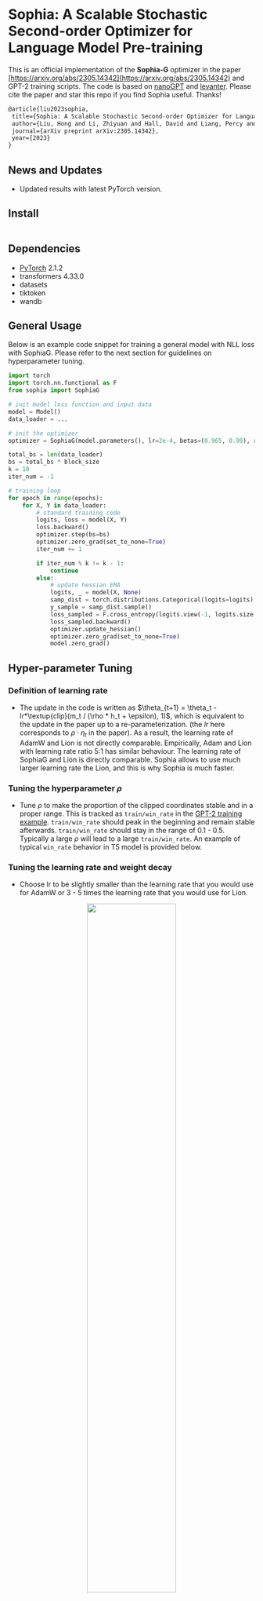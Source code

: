 # Sophia: A Scalable Stochastic Second-order Optimizer for Language Model Pre-training


This is an official implementation of the **Sophia-G** optimizer in the paper [https://arxiv.org/abs/2305.14342](https://arxiv.org/abs/2305.14342) and GPT-2 training scripts. The code is based on [nanoGPT](https://github.com/karpathy/nanoGPT/) and [levanter](https://github.com/stanford-crfm/levanter/). Please cite the paper and star this repo if you find Sophia useful. Thanks!


```tex
@article{liu2023sophia,
 title={Sophia: A Scalable Stochastic Second-order Optimizer for Language Model Pre-training},
 author={Liu, Hong and Li, Zhiyuan and Hall, David and Liang, Percy and Ma, Tengyu},
 journal={arXiv preprint arXiv:2305.14342},
 year={2023}
}
```


## News and Updates
- Updated results with latest PyTorch version.


## Install

```pip install -e .
```

## Dependencies


- [PyTorch](https://pytorch.org) 2.1.2
- transformers 4.33.0
- datasets
- tiktoken
- wandb

## General Usage

Below is an example code snippet for training a general model with NLL loss with SophiaG. Please refer to the next section for guidelines on hyperparameter tuning.

```python
import torch
import torch.nn.functional as F
from sophia import SophiaG

# init model loss function and input data
model = Model()
data_loader = ...

# init the optimizer
optimizer = SophiaG(model.parameters(), lr=2e-4, betas=(0.965, 0.99), rho=0.01, weight_decay=1e-1)

total_bs = len(data_loader)
bs = total_bs * block_size
k = 10
iter_num = -1

# training loop
for epoch in range(epochs):
    for X, Y in data_loader:
        # standard training code
        logits, loss = model(X, Y)
        loss.backward()
        optimizer.step(bs=bs)
        optimizer.zero_grad(set_to_none=True)
        iter_num += 1

        if iter_num % k != k - 1:
            continue
        else:
            # update hessian EMA
            logits, _ = model(X, None)
            samp_dist = torch.distributions.Categorical(logits=logits)
            y_sample = samp_dist.sample()
            loss_sampled = F.cross_entropy(logits.view(-1, logits.size(-1)), y_sample.view(-1), ignore_index=-1)
            loss_sampled.backward()
            optimizer.update_hessian()
            optimizer.zero_grad(set_to_none=True)
            model.zero_grad()
```


## Hyper-parameter Tuning

### Definition of learning rate 
- The update in the code is written as $\theta_{t+1} = \theta_t - lr*\textup{clip}(m_t / (\rho * h_t + \epsilon), 1)$, which is equivalent to the update in the paper up to a re-parameterization. (the $lr$ here corresponds to $\rho \cdot \eta_t$ in the paper). As a result, the learning rate of AdamW and Lion is not directly comparable. Empirically, Adam and Lion with learning rate ratio 5:1 has similar behaviour. The learning rate of SophiaG and Lion is directly comparable. Sophia allows to use much larger learning rate the Lion, and this is why Sophia is much faster. 

### Tuning the hyperparameter $\rho$ 
- Tune $\rho$ to make the proportion of the clipped coordinates stable and in a proper range. This is tracked as ```train/win_rate``` in the [GPT-2 training example](https://github.com/Liuhong99/Sophia/blob/2443b03529ecdccf65699a5e55e68d69ede39509/train_sophiag.py#L398C21-L398C65). ```train/win_rate``` should peak in the beginning and remain stable afterwards. ```train/win_rate``` should stay in the range of 0.1 - 0.5. Typically a large $\rho$ will lead to a large ```train/win_rate```. An example of typical ```win_rate``` behavior in T5 model is provided below.

### Tuning the learning rate and weight decay
- Choose lr to be slightly smaller than the learning rate that you would use for AdamW or 3 - 5 times the learning rate that you would use for Lion. 
<p align="center" width="100%">
      <img src="assets/t5_winrate.png" style="width: 60%; min-width: 200px; display: block; margin: auto;">
</p>

- If the loss blows up, slightly decrease the learning rate or increase $\rho$.
  
- Always use about 2x larger weight decay than what you would use for AdamW.

### Hyperparameters for GPT-2 models

- Choose lr to be about the same as the learning rate that you would use for AdamW or 5 - 10 times the learning rate that you would use for Lion.
- Tune $\rho$ to make the proportion of the parameters where the update is not clipped stable and in a proper range. This is tracked as ```train/win_rate``` in the [GPT-2 training example](https://github.com/Liuhong99/Sophia/blob/2443b03529ecdccf65699a5e55e68d69ede39509/train_sophiag.py#L398C21-L398C65). ```train/win_rate``` should peak in the beginning and remain stable afterwards. ```train/win_rate``` should stay in the range of 0.1 - 0.5. Typically a large $\rho$ will lead to a large ```train/win_rate```.
- Use slightly larger weight decay than AdamW, e.g. 0.2.
- Except learning rate, all other hyperparameters are transferable across different model sizes.
- See the table below for the hyperparameters for different model sizes.

| Model Size  | lr for Adam | lr for Lion | lr for Sophia | $\rho$ for Sophia | weight decay for Sophia |
| -------- | ------- | ------- | ------- | ------- | ------- |
| 125M | 6e-4 | 1e-4 | 6e-4 | 0.05 | 0.2 |
| 355M | 3e-4 | 1e-4 | 7e-4 | 0.08 | 0.2 |
| 770M | 2e-4 | 8e-5 | 3e-4 | 0.05 | 0.2 |

- Please feel free to let us know what you find out during hyper-parameters tuning. We appreciate your valuable feedback and comments!

## Reproduce GPT-2 Results

Prepare the [OpenWebText](https://huggingface.co/datasets/openwebtext) data following [nanoGPT](https://github.com/karpathy/nanoGPT/):
```
$ python data/openwebtext/prepare.py
```
Start pre-training GPT2 Small (125M):

If you have a machine with 10 A5000 (24GB) GPUs,
```
$ torchrun --standalone --nproc_per_node=10 \
      train_sophiag.py \
      config/train_gpt2_small_sophiag.py \
      --batch_size=8 \
      --gradient_accumulation_steps=6
```
If you have a machine with 8 A100 (40GB) GPUs,
```
$ torchrun --standalone --nproc_per_node=8 \
      train_sophiag.py \
      config/train_gpt2_small_sophiag.py \
      --batch_size=12 \
      --gradient_accumulation_steps=5
```

To reproduce the AdamW baseline following [nanoGPT](https://github.com/karpathy/nanoGPT/):
```
$ torchrun --standalone --nproc_per_node=10 \
      train_adam.py \
      config/train_gpt2_small_adam.py \
      --batch_size=8 \
      --gradient_accumulation_steps=6
```

This will lead to results in the figure below:
<p align="center" width="100%">
      <img src="assets/small_100k_plus.png" style="width: 60%; min-width: 200px; display: block; margin: auto;">
</p>

Start pre-training GPT2 Medium (355M):

If you have a machine with 8 A100 (40GB) GPUs,
```
$ torchrun --standalone --nproc_per_node=8 \
      train_sophiag.py \
      config/train_gpt2_medium_sophiag.py \
      --batch_size=6 \
      --gradient_accumulation_steps=10
```

To reproduce the AdamW baseline:
```
$ torchrun --standalone --nproc_per_node=8 \
      train_adam.py \
      config/train_gpt2_medium_adam.py \
      --batch_size=6 \
      --gradient_accumulation_steps=10
```

Please adjust ```nproc_per_node```, ```batch_size```, and ```gradient_accumulation_steps``` accordingly if you use other hardware setup. Make sure their product equals 480.


This will lead to results in the figure below:
<p align="center" width="100%">
      <img src="assets/medium_100k_plus.png" style="width: 60%; min-width: 200px; display: block; margin: auto;">
</p>

Start pre-training GPT2 1.5B:

We use [the Pile](https://github.com/EleutherAI/the-pile) and GPT NeoX tokenizer. First set up TPU instances and environment following [levanter](https://github.com/stanford-crfm/levanter/blob/e183ec80ec5971b12d4a3fb08a160268de342670/docs/Getting-Started-TPU-VM.md). Then change GAMMA_SOPHIA_G to 200 in [optim.py](https://github.com/stanford-crfm/levanter/blob/e183ec80ec5971b12d4a3fb08a160268de342670/src/levanter/optim.py). The training script for 1.5B model is 
```
gcloud compute tpus tpu-vm ssh <instance_name> \
      --zone <zone_name> \
      --worker=all \
      --command 'WANDB_API_KEY=<wandb_api_key> levanter/infra/launch.sh python levanter/examples/gpt2_example.py --config_path levanter/config/gpt2_1536_pile.yaml --trainer.beta1 0.965 --trainer.beta2 0.99 --trainer.min_lr_ratio 0.020 --trainer.weight_decay 0.15 --trainer.learning_rate 2.5e-4 --trainer.warmup_ratio 0.01'

```

## Acknowledgement

The GPT-2 training code is based on [nanoGPT](https://github.com/karpathy/nanoGPT/), which is elegant and super efficient.
